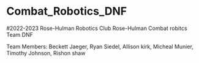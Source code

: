 # Combat_Robotics_DNF
#2022-2023
Rose-Hulman Robotics Club
Rose-Hulman Combat robitcs
Team DNF
    
 Team Members:
  Beckett Jaeger,
  Ryan Siedel,
  Allison kirk,
  Micheal Munier,
  Timothy Johnson,
  Rishon shaw
